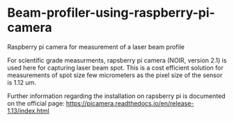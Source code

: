 # Beam-profiler-using-raspberry-pi-camera
Raspberry pi camera for measurement of a laser beam profile

For scientific grade measurments, rapsberry pi camera (NOIR, version 2.1) is used here for capturing laser beam spot.
This is a cost efficient solution for measurements of spot size few micrometers as the pixel size of the sensor is 1.12 um.

Further information regarding the installation on rapsberry pi is documented on the official page: 
https://picamera.readthedocs.io/en/release-1.13/index.html
